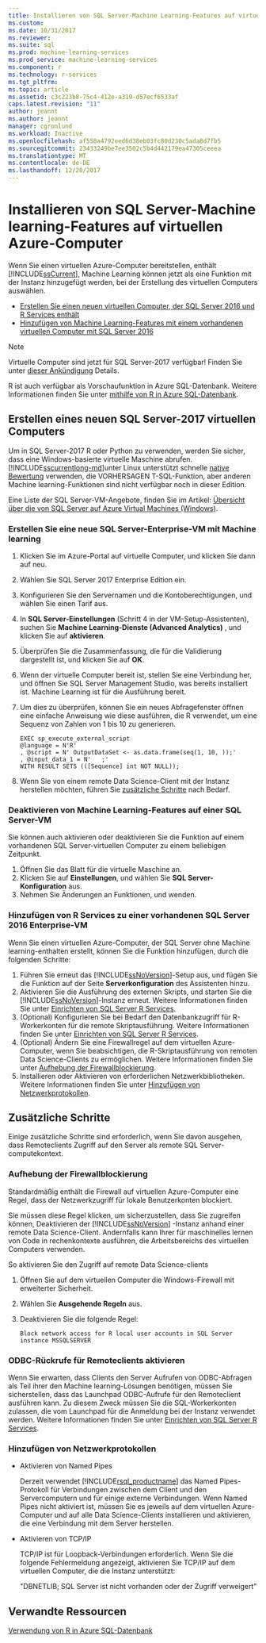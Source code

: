 ```yaml
---
title: Installieren von SQL Server-Machine Learning-Features auf virtuellen Azure-Computer | Microsoft Docs
ms.custom: 
ms.date: 10/31/2017
ms.reviewer: 
ms.suite: sql
ms.prod: machine-learning-services
ms.prod_service: machine-learning-services
ms.component: r
ms.technology: r-services
ms.tgt_pltfrm: 
ms.topic: article
ms.assetid: c3c223b8-75c4-412e-a319-d57ecf6533af
caps.latest.revision: "11"
author: jeannt
ms.author: jeannt
manager: cgronlund
ms.workload: Inactive
ms.openlocfilehash: af558a4792eed6d38eb03fc80d230c5ada8d7fb5
ms.sourcegitcommit: 23433249be7ee3502c5b4d442179ea47305ceeea
ms.translationtype: MT
ms.contentlocale: de-DE
ms.lasthandoff: 12/20/2017
---
```

# <a name="installing-sql-server-machine-learning-features-on-an-azure-virtual-machine"></a>Installieren von SQL Server-Machine learning-Features auf virtuellen Azure-Computer
 
Wenn Sie einen virtuellen Azure-Computer bereitstellen, enthält [!INCLUDE[ssCurrent](../../includes/sscurrent-md.md)], Machine Learning können jetzt als eine Funktion mit der Instanz hinzugefügt werden, bei der Erstellung des virtuellen Computers auswählen.

+ [Erstellen Sie einen neuen virtuellen Computer, der SQL Server 2016 und R Services enthält](#new)
+ [Hinzufügen von Machine Learning-Features mit einem vorhandenen virtuellen Computer mit SQL Server 2016](#existing)

> [!NOTE]
> Virtuelle Computer sind jetzt für SQL Server-2017 verfügbar! Finden Sie unter [dieser Ankündigung](https://azure.microsoft.com/blog/announcing-new-azure-vm-images-sql-server-2017-on-linux-and-windows/) Details.
> 
> R ist auch verfügbar als Vorschaufunktion in Azure SQL-Datenbank. Weitere Informationen finden Sie unter [mithilfe von R in Azure SQL-Datenbank](../r/using-r-in-azure-sql-database.md).

## <a name="create-a-new-sql-server-2017-virtual-machine"></a>Erstellen eines neuen SQL Server-2017 virtuellen Computers

Um in SQL Server-2017 R oder Python zu verwenden, werden Sie sicher, dass eine Windows-basierte virtuelle Maschine abrufen. [!INCLUDE[sscurrentlong-md](../../includes/sscurrentlong-md.md)]unter Linux unterstützt schnelle [native Bewertung](../sql-native-scoring.md) verwenden, die VORHERSAGEN T-SQL-Funktion, aber anderen Machine learning-Funktionen sind nicht verfügbar noch in dieser Edition.

Eine Liste der SQL Server-VM-Angebote, finden Sie im Artikel: [Übersicht über die von SQL Server auf Azure Virtual Machines (Windows)](https://docs.microsoft.com/azure/virtual-machines/windows/sql/virtual-machines-windows-sql-server-iaas-overview).

### <a name="new"></a>Erstellen Sie eine neue SQL Server-Enterprise-VM mit Machine learning

1. Klicken Sie im Azure-Portal auf virtuelle Computer, und klicken Sie dann auf neu.
2. Wählen Sie SQL Server 2017 Enterprise Edition ein.
3. Konfigurieren Sie den Servernamen und die Kontoberechtigungen, und wählen Sie einen Tarif aus.
4. In **SQL Server-Einstellungen** (Schritt 4 in der VM-Setup-Assistenten), suchen Sie **Machine Learning-Dienste (Advanced Analytics)** , und klicken Sie auf **aktivieren**.
5. Überprüfen Sie die Zusammenfassung, die für die Validierung dargestellt ist, und klicken Sie auf **OK**.
6. Wenn der virtuelle Computer bereit ist, stellen Sie eine Verbindung her, und öffnen Sie SQL Server Management Studio, was bereits installiert ist. Machine Learning ist für die Ausführung bereit.
7. Um dies zu überprüfen, können Sie ein neues Abfragefenster öffnen eine einfache Anweisung wie diese ausführen, die R verwendet, um eine Sequenz von Zahlen von 1 bis 10 zu generieren.

    ```
    EXEC sp_execute_external_script
    @language = N'R'
    , @script = N' OutputDataSet <- as.data.frame(seq(1, 10, ));'
    , @input_data_1 = N'   ;'
    WITH RESULT SETS (([Sequence] int NOT NULL));
    ```

6. Wenn Sie von einem remote Data Science-Client mit der Instanz herstellen möchten, führen Sie [zusätzliche Schritte](#additional-steps) nach Bedarf.

### <a name="disable-machine-learning-features-on-a-sql-server-vm"></a>Deaktivieren von Machine Learning-Features auf einer SQL Server-VM

Sie können auch aktivieren oder deaktivieren Sie die Funktion auf einem vorhandenen SQL Server-virtuellen Computer zu einem beliebigen Zeitpunkt.

1. Öffnen Sie das Blatt für die virtuelle Maschine an.
2. Klicken Sie auf **Einstellungen**, und wählen Sie **SQL Server-Konfiguration** aus.
3. Nehmen Sie Änderungen an Funktionen, und wenden.

### <a name="existing"></a>Hinzufügen von R Services zu einer vorhandenen SQL Server 2016 Enterprise-VM

Wenn Sie einen virtuellen Azure-Computer, der SQL Server ohne Machine learning-enthalten erstellt, können Sie die Funktion hinzufügen, durch die folgenden Schritte:

1. Führen Sie erneut das [!INCLUDE[ssNoVersion](../../includes/ssnoversion-md.md)]-Setup aus, und fügen Sie die Funktion auf der Seite **Serverkonfiguration** des Assistenten hinzu.
2. Aktivieren Sie die Ausführung des externen Skripts, und starten Sie die [!INCLUDE[ssNoVersion](../../includes/ssnoversion-md.md)]-Instanz erneut. Weitere Informationen finden Sie unter [Einrichten von SQL Server R Services](../../advanced-analytics/r/set-up-sql-server-r-services-in-database.md).
3. (Optional) Konfigurieren Sie bei Bedarf den Datenbankzugriff für R-Workerkonten für die remote Skriptausführung.
   Weitere Informationen finden Sie unter [Einrichten von SQL Server R Services](../../advanced-analytics/r/set-up-sql-server-r-services-in-database.md).
3. (Optional) Ändern Sie eine Firewallregel auf dem virtuellen Azure-Computer, wenn Sie beabsichtigen, die R-Skriptausführung von remoten Data Science-Clients zu ermöglichen. Weitere Informationen finden Sie unter [Aufhebung der Firewallblockierung](#firewall).
4. Installieren oder Aktivieren von erforderlichen Netzwerkbibliotheken. Weitere Informationen finden Sie unter [Hinzufügen von Netzwerkprotokollen](#network).

## <a name="additional-steps"></a>Zusätzliche Schritte

Einige zusätzliche Schritte sind erforderlich, wenn Sie davon ausgehen, dass Remoteclients Zugriff auf den Server als remote SQL Server-computekontext.

### <a name="firewall"></a>Aufhebung der Firewallblockierung

Standardmäßig enthält die Firewall auf virtuellen Azure-Computer eine Regel, dass der Netzwerkzugriff für lokale Benutzerkonten blockiert.

Sie müssen diese Regel klicken, um sicherzustellen, dass Sie zugreifen können, Deaktivieren der [!INCLUDE[ssNoVersion](../../includes/ssnoversion-md.md)] -Instanz anhand einer remote Data Science-Client.  Andernfalls kann Ihrer für maschinelles lernen von Code in rechenkontexte ausführen, die Arbeitsbereichs des virtuellen Computers verwenden.

So aktivieren Sie den Zugriff auf remote Data Science-clients

1. Öffnen Sie auf dem virtuellen Computer die Windows-Firewall mit erweiterter Sicherheit.
2. Wählen Sie **Ausgehende Regeln** aus.
3. Deaktivieren Sie die folgende Regel:
  
     `Block network access for R local user accounts in SQL Server instance MSSQLSERVER`
  
### <a name="enable-odbc-callbacks-for-remote-clients"></a>ODBC-Rückrufe für Remoteclients aktivieren

Wenn Sie erwarten, dass Clients den Server Aufrufen von ODBC-Abfragen als Teil ihrer den Machine learning-Lösungen benötigen, müssen Sie sicherstellen, dass das Launchpad ODBC-Aufrufe für den Remoteclient ausführen kann. Zu diesem Zweck müssen Sie die SQL-Workerkonten zulassen, die vom Launchpad für die Anmeldung bei der Instanz verwendet werden.
Weitere Informationen finden Sie unter [Einrichten von SQL Server R Services](../../advanced-analytics/r/set-up-sql-server-r-services-in-database.md).

### <a name="network"></a>Hinzufügen von Netzwerkprotokollen

+ Aktivieren von Named Pipes
  
  Derzeit verwendet [!INCLUDE[rsql_productname](../../includes/rsql-productname-md.md)] das Named Pipes-Protokoll für Verbindungen zwischen dem Client und den Servercomputern und für einige externe Verbindungen. Wenn Named Pipes nicht aktiviert ist, müssen Sie es jeweils auf dem virtuellen Azure-Computer und auf alle Data Science-Clients installieren und aktivieren, die eine Verbindung mit dem Server herstellen.
  
+ Aktivieren von TCP/IP

  TCP/IP ist für Loopback-Verbindungen erforderlich. Wenn Sie die folgende Fehlermeldung angezeigt, aktivieren Sie TCP/IP auf dem virtuellen Computer, die die Instanz unterstützt:

  "DBNETLIB; SQL Server ist nicht vorhanden oder der Zugriff verweigert"

## <a name="related-resources"></a>Verwandte Ressourcen

[Verwendung von R in Azure SQL-Datenbank](../r/using-r-in-azure-sql-database.md)